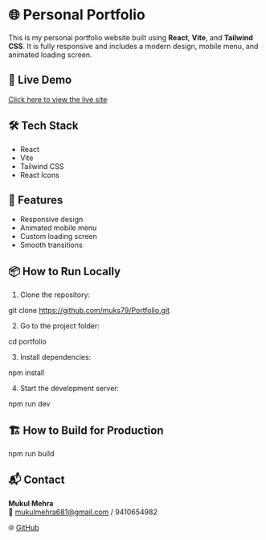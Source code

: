 # 🌐 Personal Portfolio

This is my personal portfolio website built using **React**, **Vite**, and **Tailwind CSS**. It is fully responsive and includes a modern design, mobile menu, and animated loading screen.

## 🚀 Live Demo

[Click here to view the live site](https://portfolio-fowt.onrender.com/)

## 🛠 Tech Stack

- React
- Vite
- Tailwind CSS
- React Icons

## 📁 Features

- Responsive design
- Animated mobile menu
- Custom loading screen
- Smooth transitions

## 📦 How to Run Locally

1. Clone the repository:

git clone https://github.com/muks79/Portfolio.git

2. Go to the project folder:

cd portfolio

3. Install dependencies:

npm install

4. Start the development server:

npm run dev

## 🏗 How to Build for Production

npm run build

## 📬 Contact

**Mukul Mehra**  
📧 mukulmehra681@gmail.com / 9410654982

🌐 [GitHub](https://github.com/muks79)
